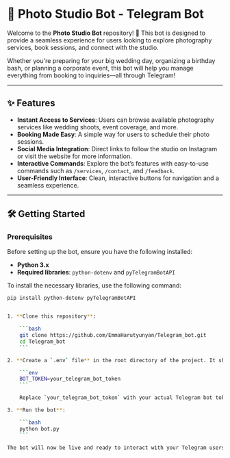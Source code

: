 # 📸 Photo Studio Bot - Telegram Bot

Welcome to the **Photo Studio Bot** repository! 🚀 This bot is designed to provide a seamless experience for users looking to explore photography services, book sessions, and connect with the studio.

Whether you're preparing for your big wedding day, organizing a birthday bash, or planning a corporate event, this bot will help you manage everything from booking to inquiries—all through Telegram!

---

## ✨ Features

- **Instant Access to Services**: Users can browse available photography services like wedding shoots, event coverage, and more.
- **Booking Made Easy**: A simple way for users to schedule their photo sessions.
- **Social Media Integration**: Direct links to follow the studio on Instagram or visit the website for more information.
- **Interactive Commands**: Explore the bot’s features with easy-to-use commands such as `/services`, `/contact`, and `/feedback`.
- **User-Friendly Interface**: Clean, interactive buttons for navigation and a seamless experience.

---

## 🛠️ Getting Started

### Prerequisites

Before setting up the bot, ensure you have the following installed:

- **Python 3.x**
- **Required libraries**: `python-dotenv` and `pyTelegramBotAPI`

To install the necessary libraries, use the following command:

```bash
pip install python-dotenv pyTelegramBotAPI


1. **Clone this repository**:

    ```bash
    git clone https://github.com/EmmaHarutyunyan/Telegram_bot.git
    cd Telegram_bot
    ```

2. **Create a `.env` file** in the root directory of the project. It should contain the following:

    ```env
    BOT_TOKEN=your_telegram_bot_token
    ```

    Replace `your_telegram_bot_token` with your actual Telegram bot token (you can get this by talking to [@BotFather](https://t.me/BotFather) on Telegram).

3. **Run the bot**:

    ```bash
    python bot.py
    ```

The bot will now be live and ready to interact with your Telegram users! ✨

